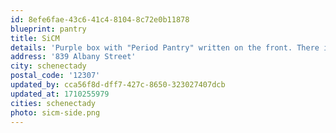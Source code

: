 ```yaml
---
id: 8efe6fae-43c6-41c4-8104-8c72e0b11878
blueprint: pantry
title: SiCM
details: 'Purple box with "Period Pantry" written on the front. There is a drawing of the moon phases on the side.'
address: '839 Albany Street'
city: schenectady
postal_code: '12307'
updated_by: cca56f8d-dff7-427c-8650-323027407dcb
updated_at: 1710255979
cities: schenectady
photo: sicm-side.png
---
```

